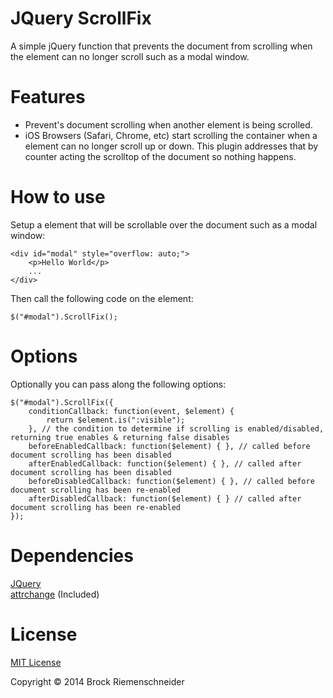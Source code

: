 JQuery ScrollFix
=========

A simple jQuery function that prevents the document from scrolling when the element can no longer scroll such as a modal window.

# Features
- Prevent's document scrolling when another element is being scrolled.
- iOS Browsers (Safari, Chrome, etc) start scrolling the container when a element can no longer scroll up or down. This plugin addresses that by counter acting the scrolltop of the document so nothing happens. 

# How to use
Setup a element that will be scrollable over the document such as a modal window:

	<div id="modal" style="overflow: auto;">  
		<p>Hello World</p>  
		...
	</div>

Then call the following code on the element:

	$("#modal").ScrollFix();  
	
# Options

Optionally you can pass along the following options:

	$("#modal").ScrollFix({  
		conditionCallback: function(event, $element) {  
			return $element.is(":visible");  
		}, // the condition to determine if scrolling is enabled/disabled, returning true enables & returning false disables  
		beforeEnabledCallback: function($element) { }, // called before document scrolling has been disabled  
		afterEnabledCallback: function($element) { }, // called after document scrolling has been disabled  
		beforeDisabledCallback: function($element) { }, // called before document scrolling has been re-enabled  
		afterDisabledCallback: function($element) { } // called after document scrolling has been re-enabled  
	});
	
# Dependencies
[JQuery](http://jquery.com)  
[attrchange](http://meetselva.github.io/attrchange) (Included)  

# License
[MIT License](http://www.opensource.org/licenses/mit-license.php)  

Copyright &copy; 2014 Brock Riemenschneider
